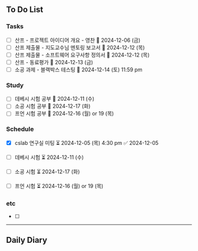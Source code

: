 ## To Do List
### Tasks
- [ ] 산프 - 프로젝트 아이디어 개요 - 영찬 📅 2024-12-06 (금)
- [ ] 산프 제출물 - 지도교수님 멘토링 보고서 📅 2024-12-12 (목)
- [ ] 산프 제출물 - 소프트웨어 요구사항 정의서 📅 2024-12-12 (목)
- [ ] 산프 - 동료평가 📅 2024-12-13 (금) 
- [ ] 소공 과제 - 블랙박스 테스팅 📅 2024-12-14 (토) 11:59 pm

### Study
- [ ] 데베시 시험 공부 📅 2024-12-11 (수)
- [ ] 소공 시험 공부 📅 2024-12-17 (화)
- [ ] 프언 시험 공부 📅 2024-12-16 (월) or 19 (목)

### Schedule
- [x] cslab 연구실 미팅 ⏳ 2024-12-05 (목) 4:30 pm ✅ 2024-12-05

- [ ] 데베시 시험 ⏳ 2024-12-11 (수)
- [ ] 소공 시험 ⏳ 2024-12-17 (화)
- [ ] 프언 시험 ⏳ 2024-12-16 (월) or 19 (목)

### etc
- [ ] 

---
## Daily Diary

